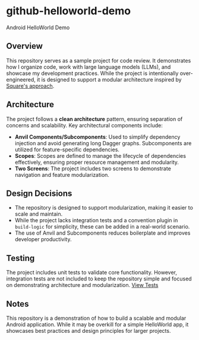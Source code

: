 # github-helloworld-demo

Android HelloWorld Demo

## Overview

This repository serves as a sample project for code review. It demonstrates how I organize code, work with large language models (LLMs), and showcase my development practices. While the project is intentionally over-engineered, it is designed to support a modular architecture inspired by [Square's approach](https://www.droidcon.com/2019/11/15/android-at-scale-square/).

## Architecture

The project follows a **clean architecture** pattern, ensuring separation of concerns and scalability. Key architectural components include:

- **Anvil Components/Subcomponents**: Used to simplify dependency injection and avoid generating long Dagger graphs. Subcomponents are utilized for feature-specific dependencies.
- **Scopes**: Scopes are defined to manage the lifecycle of dependencies effectively, ensuring proper resource management and modularity. 
- **Two Screens**: The project includes two screens to demonstrate navigation and feature modularization.

## Design Decisions

- The repository is designed to support modularization, making it easier to scale and maintain.
- While the project lacks integration tests and a convention plugin in `build-logic` for simplicity, these can be added in a real-world scenario.
- The use of Anvil and Subcomponents reduces boilerplate and improves developer productivity.

## Testing

The project includes unit tests to validate core functionality. However, integration tests are not included to keep the repository simple and focused on demonstrating architecture and modularization. [View Tests](./app/src/test/java/com/example/githubhelloworlddemo)

## Notes

This repository is a demonstration of how to build a scalable and modular Android application. While it may be overkill for a simple HelloWorld app, it showcases best practices and design principles for larger projects.

